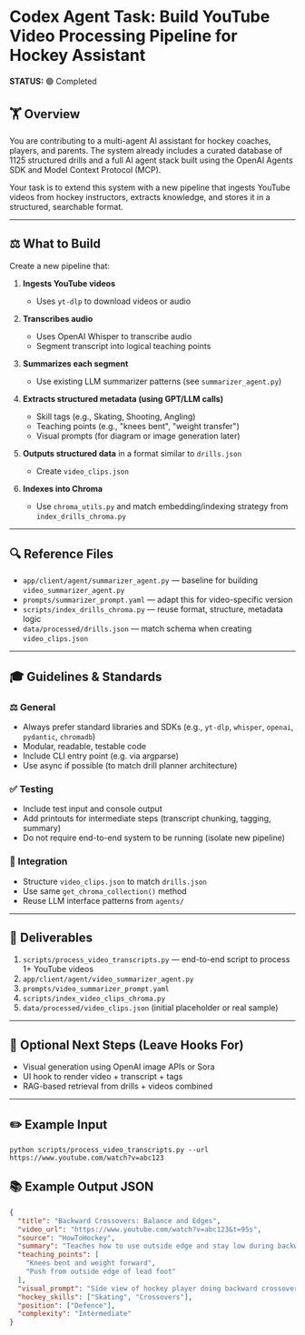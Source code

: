 # Codex Agent Task: Build YouTube Video Processing Pipeline for Hockey Assistant

**STATUS:** 🟢 Completed

## 🏋️ Overview

You are contributing to a multi-agent AI assistant for hockey coaches, players, and parents. The system already includes a curated database of 1125 structured drills and a full AI agent stack built using the OpenAI Agents SDK and Model Context Protocol (MCP).

Your task is to extend this system with a new pipeline that ingests YouTube videos from hockey instructors, extracts knowledge, and stores it in a structured, searchable format.

---

## ⚖️ What to Build

Create a new pipeline that:

1. **Ingests YouTube videos**

   * Uses `yt-dlp` to download videos or audio

2. **Transcribes audio**

   * Uses OpenAI Whisper to transcribe audio
   * Segment transcript into logical teaching points

3. **Summarizes each segment**

   * Use existing LLM summarizer patterns (see `summarizer_agent.py`)

4. **Extracts structured metadata (using GPT/LLM calls)**

   * Skill tags (e.g., Skating, Shooting, Angling)
   * Teaching points (e.g., "knees bent", "weight transfer")
   * Visual prompts (for diagram or image generation later)

5. **Outputs structured data** in a format similar to `drills.json`

   * Create `video_clips.json`

6. **Indexes into Chroma**

   * Use `chroma_utils.py` and match embedding/indexing strategy from `index_drills_chroma.py`

---

## 🔍 Reference Files

* `app/client/agent/summarizer_agent.py` — baseline for building `video_summarizer_agent.py`
* `prompts/summarizer_prompt.yaml` — adapt this for video-specific version
* `scripts/index_drills_chroma.py` — reuse format, structure, metadata logic
* `data/processed/drills.json` — match schema when creating `video_clips.json`

---

## 🎓 Guidelines & Standards

### ⚖️ General

* Always prefer standard libraries and SDKs (e.g., `yt-dlp`, `whisper`, `openai`, `pydantic`, `chromadb`)
* Modular, readable, testable code
* Include CLI entry point (e.g. via argparse)
* Use async if possible (to match drill planner architecture)

### ✅ Testing

* Include test input and console output
* Add printouts for intermediate steps (transcript chunking, tagging, summary)
* Do not require end-to-end system to be running (isolate new pipeline)

### 🔗 Integration

* Structure `video_clips.json` to match `drills.json`
* Use same `get_chroma_collection()` method
* Reuse LLM interface patterns from `agents/`

---

## 🚀 Deliverables

1. `scripts/process_video_transcripts.py` — end-to-end script to process 1+ YouTube videos
2. `app/client/agent/video_summarizer_agent.py`
3. `prompts/video_summarizer_prompt.yaml`
4. `scripts/index_video_clips_chroma.py`
5. `data/processed/video_clips.json` (initial placeholder or real sample)

---

## 🚀 Optional Next Steps (Leave Hooks For)

* Visual generation using OpenAI image APIs or Sora
* UI hook to render video + transcript + tags
* RAG-based retrieval from drills + videos combined

---

## ✏️ Example Input

```
python scripts/process_video_transcripts.py --url https://www.youtube.com/watch?v=abc123
```

## 📚 Example Output JSON

```json
{
  "title": "Backward Crossovers: Balance and Edges",
  "video_url": "https://www.youtube.com/watch?v=abc123&t=95s",
  "source": "HowToHockey",
  "summary": "Teaches how to use outside edge and stay low during backward crossovers",
  "teaching_points": [
    "Knees bent and weight forward",
    "Push from outside edge of lead foot"
  ],
  "visual_prompt": "Side view of hockey player doing backward crossover, bent knees, chest up",
  "hockey_skills": ["Skating", "Crossovers"],
  "position": ["Defence"],
  "complexity": "Intermediate"
}
```
